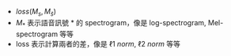 - $loss(M_s,M_{\tilde{s}})$
- $M_*$ 表示語音訊號 * 的 spectrogram，像是 log-spectrogram, Mel-spectrogram 等等
- loss 表示計算兩者的差，像是 $\ell1~norm$, $\ell2~norm$ 等等